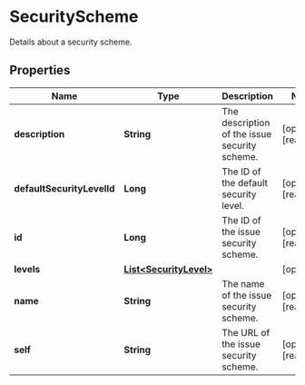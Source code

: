 

# SecurityScheme

Details about a security scheme.

## Properties

| Name | Type | Description | Notes |
|------------ | ------------- | ------------- | -------------|
|**description** | **String** | The description of the issue security scheme. |  [optional] [readonly] |
|**defaultSecurityLevelId** | **Long** | The ID of the default security level. |  [optional] [readonly] |
|**id** | **Long** | The ID of the issue security scheme. |  [optional] [readonly] |
|**levels** | [**List&lt;SecurityLevel&gt;**](SecurityLevel.md) |  |  [optional] |
|**name** | **String** | The name of the issue security scheme. |  [optional] [readonly] |
|**self** | **String** | The URL of the issue security scheme. |  [optional] [readonly] |



